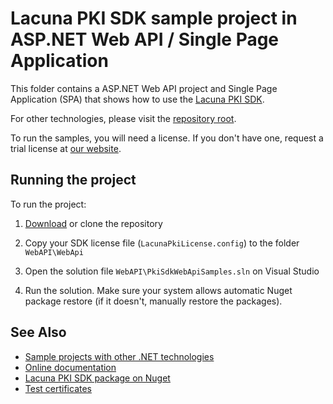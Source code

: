 Lacuna PKI SDK sample project in ASP.NET Web API / Single Page Application
==========================================================================

This folder contains a ASP.NET Web API project and Single Page Application (SPA) that shows how to use the
[Lacuna PKI SDK](https://www.lacunasoftware.com/en/products/pki_sdk).

For other technologies, please visit the [repository root](https://github.com/LacunaSoftware/PkiSdkSamples).

To run the samples, you will need a license. If you don't have one, request a trial license at
[our website](http://www.lacunasoftware.com/en/home/contact).


Running the project
-------------------

To run the project:

1. [Download](https://github.com/LacunaSoftware/PkiSdkSamples/archive/master.zip) or clone the repository

2. Copy your SDK license file (`LacunaPkiLicense.config`) to the folder `WebAPI\WebApi`

3. Open the solution file `WebAPI\PkiSdkWebApiSamples.sln` on Visual Studio

4. Run the solution. Make sure your system allows automatic Nuget package restore (if it doesn't, manually restore the packages).

See Also
--------

* [Sample projects with other .NET technologies](../)
* [Online documentation](http://pki.lacunasoftware.com/Help)
* [Lacuna PKI SDK package on Nuget](https://www.nuget.org/packages/Lacuna.Pki)
* [Test certificates](../TestCertificates.md)
